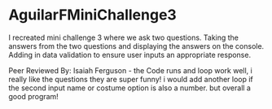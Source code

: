 # AguilarFMiniChallenge3
I recreated mini challenge 3 where we ask two questions. Taking the answers from the two questions and displaying the answers on the console.
Adding in data validation to ensure user inputs an appropriate response.

Peer Reviewed By: Isaiah Ferguson - the Code runs and loop work well, i really like the questions they are super funny! i would add another loop if the second input name or costume option is also a number. but overall a good program!
